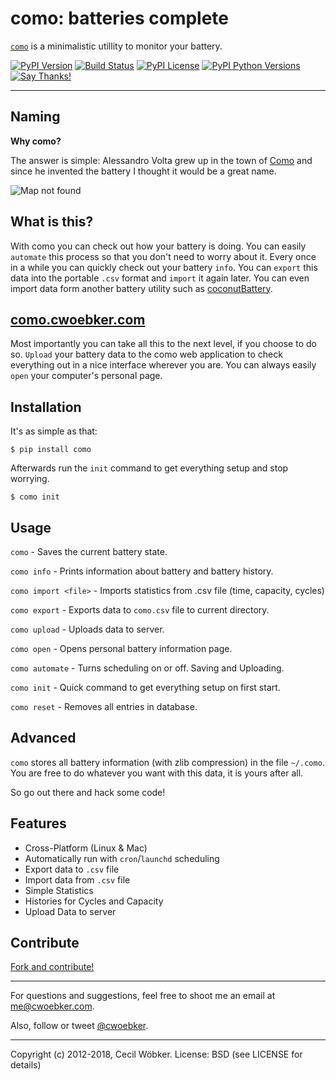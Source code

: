 # como: batteries complete

[`como`](https://github.com/cwoebker/como) is a minimalistic utillity to monitor your battery.

[![PyPI Version](https://img.shields.io/pypi/v/penpal.svg)](https://pypi.python.org/pypi/como)
[![Build Status](https://secure.travis-ci.org/cwoebker/como.png?branch=master)](http://travis-ci.org/cwoebker/como)
[![PyPI License](https://img.shields.io/pypi/l/como.svg)](https://pypi.python.org/pypi/como)
[![PyPI Python Versions](https://img.shields.io/pypi/pyversions/como.svg)](https://pypi.python.org/pypi/como)
[![Say Thanks!](https://img.shields.io/badge/Say%20Thanks-!-1EAEDB.svg)](https://saythanks.io/to/cwoebker)

---

## Naming ##

**Why como?**

The answer is simple: Alessandro Volta grew up in the town of [Como](https://maps.google.com/maps/place?ftid=0x47869c481027ed63:0xb99b96af785ff524&q=Como+italy&gl=us&ie=UTF8&ll=45.905539,8.869743&spn=0.000239,0.000343&t=h&z=12&vpsrc=0)
and since he invented the battery I thought it would be a great name.

![Map not found](https://mts0.google.com/vt/data=9JDtAHjlTn3x-Sj-pwj3TI8qbtmqB_-LnEoOWHi1JIH9W7fJrfYPYf2ali6aD042Ny8SYFLwPPZZKXlfEZ4QdxIpwulW3ms6uP5wUAoVf93Jyw3RqOzuf7phyiJTNTa7F40NnNzgarXK_1t3AxD-WqBu5Go8Gincuj1Ho04og_3Sa2UiBghMZdgO5C25rkiQkreOKiiL1sBaWOqNe2jnAM4MI2IC)

## What is this? ##

With como you can check out how your battery is doing.
You can easily `automate` this process so that you don't need to worry about it. 
Every once in a while you can quickly check out your battery `info`.
You can `export` this data into the portable `.csv` format and `import` it again later.
You can even import data form another battery utility such as [coconutBattery](http://www.coconut-flavour.com).

## [como.cwoebker.com](https://como.cwoebker.com) ##

Most importantly you can take all this to the next level, if you choose to do so.
`Upload` your battery data to the como web application to check everything out in a nice interface wherever you are. 
You can always easily `open` your computer's personal page.

## Installation

It's as simple as that:

`$ pip install como`

Afterwards run the `init` command to get everything setup and stop worrying.

`$ como init`

## Usage

`como` - Saves the current battery state.

`como info` - Prints information about battery and battery history.

`como import <file>` - Imports statistics from .csv file (time, capacity, cycles)

`como export` - Exports data to `como.csv` file to current directory.

`como upload` - Uploads data to server.

`como open` - Opens personal battery information page.

`como automate` - Turns scheduling on or off. Saving and Uploading.

`como init` - Quick command to get everything setup on first start.

`como reset` - Removes all entries in database.


## Advanced

`como` stores all battery information (with zlib compression) in the file `~/.como`.
You are free to do whatever you want with this data, it is yours after all.

So go out there and hack some code!

## Features ##

- Cross-Platform (Linux & Mac)
- Automatically run with `cron`/`launchd` scheduling
- Export data to `.csv` file
- Import data from `.csv` file
- Simple Statistics
- Histories for Cycles and Capacity
- Upload Data to server

## Contribute

[Fork and contribute!](https://github.com/cwoebker/como)

---

For questions and suggestions, feel free to shoot me an email at <me@cwoebker.com>.

Also, follow or tweet [@cwoebker](https://twitter.com/cwoebker).

---

Copyright (c) 2012-2018, Cecil Wöbker.
License: BSD (see LICENSE for details)
